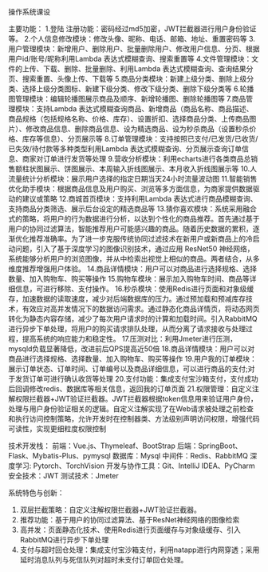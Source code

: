 
操作系统课设

主要功能：
1.登陆 注册功能：密码经过md5加密，JWT拦截器进行用户身份验证等。
2.个人信息修改模块：修改头像、昵称、电话、邮箱、地址、重置密码等
3.用户管理模块：新增用户、删除用户、批量删除用户、修改用户信息、分页、根据用户id/账号/昵称利用Lambda 表达式模糊查询、搜索重置等
4.文件管理模块：文件的上传、下载、删除、批量删除、利用Lambda 表达式模糊查询、查询结果分页、搜索重置、头像上传、下载等
5.商品分类模块：新建上级分类、删除上级分类、选择上级分类图标、新建下级分类、修改下级分类、删除下级分类等
6.轮播图管理模块：编辑轮播图展示商品及顺序、新增轮播图、删除轮播图等
7.商品管理模块：支持Lambda 表达式模糊查询商品、新增商品（商品名称、商品描述、商品规格（包括规格名称、价格、库存）、设置折扣、选择商品分类、上传商品图片）、修改商品信息、删除商品信息、设为精选商品、设为秒杀商品（设置秒杀价格、库存等信息）、分页展示等
8.订单管理模块：支持按照已支付/已发货/已收货/已失效/待付款等多种类型利用Lambda 表达式模糊查询、分页展示查询订单信息、商家对订单进行发货等处理
9.营收分析模块：利用echarts进行各类商品总销售额柱状图展示、饼图展示、本周输入折线图展示、本月收入折线图展示等
10.人流量统计分析模块：展示用户选择的指定日期当天24小时流量波动图
11.智能销售优化助手模块：根据商品信息及用户购买、浏览等多方面信息，为商家提供数据驱动的建议或策略
12.商城首页模块：支持利用Lambda 表达式进行商品模糊查询、支持商品分类筛选、展示后台设定的精选商品等
13.猜你喜欢模块：系统采用融合式的策略，将用户的行为数据进行分析，以达到个性化的商品推荐。首先通过基于用户的协同过滤算法，智能推荐用户可能感兴趣的商品。随着历史数据的累积，逐渐优化推荐准确率。为了进一步克服传统协同过滤技术在新用户或新商品上的冷启动问题，引入了基于深度学习的图像识别技术，通过应用 ResNet50 神经网络，系统能够分析用户的浏览图像，并从中检索出视觉上相似的商品。两者结合，从多维度推荐增强用户体验。
14.商品详情模块：用户可以对商品进行选择规格、选择数量、加入购物车、购买等操作
15.购物车模块：展示加入购物车时间、商品等详细信息，可进行移除、支付操作。
16.秒杀模块：使用Redis进行页面和对象级缓存，加速数据的读取速度，减少对后端数据库的压力。通过预加载和预减库存技术，有效应对高并发情况下的数据访问需求。通过静态化商品详情页，将动态网页转化为静态内容存储，减少了每次用户请求时的计算和加载时间。引入RabbitMQ进行异步下单处理，将用户的购买请求排队处理，从而分离了请求接收与处理过程，提高系统的响应能力和稳定性。
17.压测对比：利用Jmeter进行压测，mysqld负载显著降低，改进前后QPS提高近50倍
18.商品详情模块：用户可以对商品进行选择规格、选择数量、加入购物车、购买等操作
19.用户我的订单模块：展示订单状态、订单时间、订单编号以及商品详细信息，可以进行商品的支付;对于发货订单可进行确认收货等处理
20.支付功能：集成支付宝沙箱支付，支付成功后回调修改redis、数据库等相关信息，返回我的订单页面
21.权限管理：自定义注解权限拦截器+JWT验证拦截器。JWT拦截器根据token信息用来验证用户身份，处理与用户身份验证相关的逻辑。自定义注解实现了在Web请求被处理之前检查和执行访问控制策略，允许开发时在控制器类、方法级别声明访问权限，增强代码可读性，实现更细粒度权限控制  



技术开发栈：
前端：Vue.js、Thymeleaf、BootStrap
后端：SpringBoot、Flask、Mybatis-Plus、pymysql
数据库：Mysql
中间件：Redis、RabbitMQ
深度学习: Pytorch、TorchVision
开发与协作工具：Git、IntelliJ IDEA、PyCharm
安全技术：JWT
测试技术：Jmeter

系统特色与创新：
1.	双层拦截策略：自定义注解权限拦截器+JWT验证拦截器。
2.	推荐功能：基于用户的协同过滤算法、基于ResNet神经网络的图像检索
3.	高并发：页面静态化技术、使用Redis进行页面缓存与对象级缓存、引入RabbitMQ进行异步下单处理
4.	支付与超时回仓处理：集成支付宝沙箱支付，利用natapp进行内网穿透；采用延时消息队列与死信队列对超时未支付订单回仓处理。
